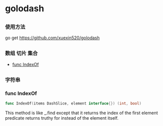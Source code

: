 # golodash

##
###  使用方法
go get https://github.com/xuexin520/golodash

##
### 数组 切片 集合
* [func  IndexOf](#funcIndexOf)

##
### 字符串


###  <a name='funcIndexOf'></a>func  IndexOf
```go
func IndexOf(items DashSlice, element interface{}) (int, bool)
```
This method is like _.find except that it returns the index of the first element
predicate returns truthy for instead of the element itself.